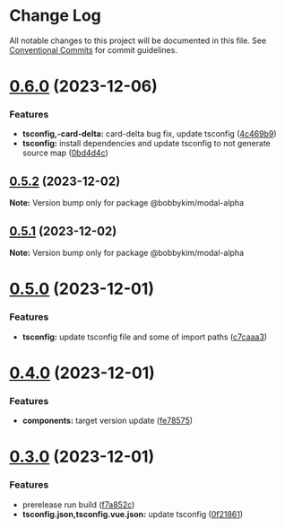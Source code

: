# Change Log

All notable changes to this project will be documented in this file.
See [Conventional Commits](https://conventionalcommits.org) for commit guidelines.

# [0.6.0](https://github.com/bobbykim89/manguito-component-library/compare/@bobbykim/modal-alpha@0.5.2...@bobbykim/modal-alpha@0.6.0) (2023-12-06)


### Features

* **tsconfig,-card-delta:** card-delta bug fix, update tsconfig ([4c469b9](https://github.com/bobbykim89/manguito-component-library/commit/4c469b933632e3e729f6b75f7e808c89c090d463))
* **tsconfig:** install dependencies and update tsconfig to not generate source map ([0bd4d4c](https://github.com/bobbykim89/manguito-component-library/commit/0bd4d4c78503ef156dbb3d49aa3e67e7e0e68289))





## [0.5.2](https://github.com/bobbykim89/manguito-component-library/compare/@bobbykim/modal-alpha@0.5.1...@bobbykim/modal-alpha@0.5.2) (2023-12-02)

**Note:** Version bump only for package @bobbykim/modal-alpha





## [0.5.1](https://github.com/bobbykim89/manguito-component-library/compare/@bobbykim/modal-alpha@0.5.0...@bobbykim/modal-alpha@0.5.1) (2023-12-02)

**Note:** Version bump only for package @bobbykim/modal-alpha





# [0.5.0](https://github.com/bobbykim89/manguito-component-library/compare/@bobbykim/modal-alpha@0.4.0...@bobbykim/modal-alpha@0.5.0) (2023-12-01)


### Features

* **tsconfig:** update tsconfig file and some of import paths ([c7caaa3](https://github.com/bobbykim89/manguito-component-library/commit/c7caaa3101a5d57d0e799568f1c4f5cbebececc3))





# [0.4.0](https://github.com/bobbykim89/manguito-component-library/compare/@bobbykim/modal-alpha@0.3.0...@bobbykim/modal-alpha@0.4.0) (2023-12-01)


### Features

* **components:** target version update ([fe78575](https://github.com/bobbykim89/manguito-component-library/commit/fe78575f5e82bb854333672c3853956e9e930044))





# [0.3.0](https://github.com/bobbykim89/manguito-component-library/compare/@bobbykim/modal-alpha@0.2.5...@bobbykim/modal-alpha@0.3.0) (2023-12-01)


### Features

* prerelease run build ([f7a852c](https://github.com/bobbykim89/manguito-component-library/commit/f7a852c9bf12b77481bf5d2f1602e50367d834f8))
* **tsconfig.json,tsconfig.vue.json:** update tsconfig ([0f21861](https://github.com/bobbykim89/manguito-component-library/commit/0f2186167342314f5d218e789a68c03cf6faa8ff))
